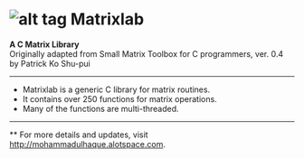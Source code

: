 ![alt tag](https://raw.githubusercontent.com/mohammadul/matrixlab/master/matrixlab.ico) Matrixlab  
=======

**A C Matrix Library**  
Originally adapted from Small Matrix Toolbox for C programmers, ver. 0.4 by Patrick Ko Shu-pui  

--------------

* Matrixlab is a generic C library for matrix routines.  
* It contains over 250 functions for matrix operations.  
* Many of the functions are multi-threaded.  

--------------
** For more details and updates, visit http://mohammadulhaque.alotspace.com.

